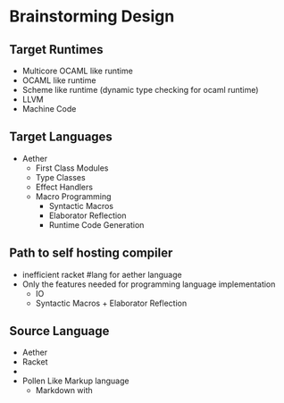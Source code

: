 # Brainstorming Design


## Target Runtimes

- Multicore OCAML like runtime
- OCAML like runtime
- Scheme like runtime (dynamic type checking for ocaml runtime)
- LLVM
- Machine Code

## Target Languages
- Aether
  - First Class Modules
  - Type Classes
  - Effect Handlers
  - Macro Programming
    - Syntactic Macros
    - Elaborator Reflection
    - Runtime Code Generation

## Path to self hosting compiler
- inefficient racket #lang for aether language
 - Only the features needed for programming language implementation
   - IO
   - Syntactic Macros + Elaborator Reflection

## Source Language
- Aether
- Racket
- 
- Pollen Like Markup language
  - Markdown with 
